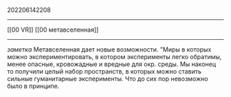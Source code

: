 202206142208
***
[[00 VR]] [[00 метавселенная]]
***
*заметка*
Метавселенная дает новые возможности. "Миры в которых можно экспериментировать, в котором эксперименты легко обратимы, менее опасные, кровожадные и вредные для окр. среды. Мы наконец то получили целый набор пространств, в которых можно ставить сильные гуманитарные эксперименты. Что до сих пор невозможно было в принципе.